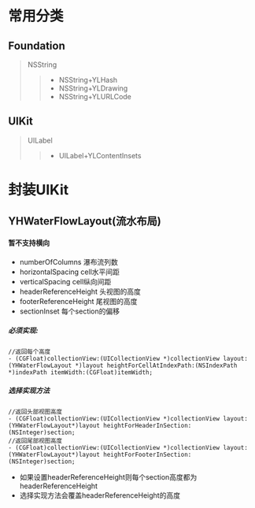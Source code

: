 # 常用分类
## Foundation
> NSString
> > * NSString+YLHash 
> > * NSString+YLDrawing
> > * NSString+YLURLCode

## UIKit
> UILabel
> > * UILabel+YLContentInsets

# 封装UIKit
## YHWaterFlowLayout(流水布局)
#### 暂不支持横向
 * numberOfColumns 瀑布流列数
 * horizontalSpacing cell水平间距
 * verticalSpacing cell纵向间距
 * headerReferenceHeight 头视图的高度
 * footerReferenceHeight 尾视图的高度
 * sectionInset 每个section的偏移

##### 必须实现:
```
//返回每个高度
- (CGFloat)collectionView:(UICollectionView *)collectionView layout:(YHWaterFlowLayout *)layout heightForCellAtIndexPath:(NSIndexPath *)indexPath itemWidth:(CGFloat)itemWidth;	     
```	    
##### 选择实现方法
```
//返回头部视图高度
- (CGFloat)collectionView:(UICollectionView *)collectionView layout:(YHWaterFlowLayout*)layout heightForHeaderInSection:(NSInteger)section;
//返回尾部视图高度
- (CGFloat)collectionView:(UICollectionView *)collectionView layout:(YHWaterFlowLayout*)layout heightForFooterInSection:(NSInteger)section;
```
* 如果设置headerReferenceHeight则每个section高度都为headerReferenceHeight
* 选择实现方法会覆盖headerReferenceHeight的高度